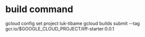# build command
gcloud config set project luk-tibame
gcloud builds submit --tag gcr.io/$GOOGLE_CLOUD_PROJECT/liff-starter:0.0.1